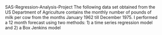 SAS-Regression-Analysis-Project
The following data set obtained from the US Department of Agriculture contains the monthly number of pounds of milk per cow from the months January 1962 till December 1975.
I performed a 12 month forecast using two methods: 1) a time series regression model and 2) a Box Jenkins model
